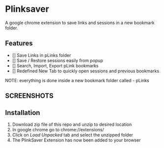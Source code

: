 Plinksaver
=============
A google chrome extension to save links and sessions in a new bookmark folder.

## Features ##
- [] Save Links in pLinks folder
- [] Save / Restore sessions easily from popup
- [] Search, Import, Export pLink bookmarks 
- [] Redefined New Tab to quickly open sessions and previous bookmarks

NOTE: everything is done inside a new bookmark folder called - pLinks

## SCREENSHOTS ##


## Installation ##
1. Download zip file of this repo and unzip to desired location
2. In google chrome go to chrome://extensions/
3. Click on *Load Unpacked* tab and select the unzipped folder
4. The PlinkSaver Extension has now been added to your browser